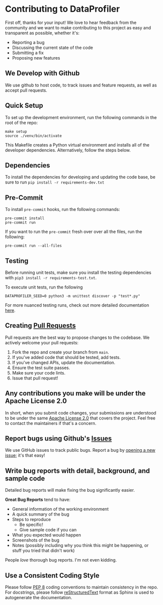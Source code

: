 # Contributing to DataProfiler
First off, thanks for your input! We love to hear feedback from the community and we want to make contributing to this project as easy and transparent as possible, whether it's:

- Reporting a bug
- Discussing the current state of the code
- Submitting a fix
- Proposing new features

## We Develop with Github
We use github to host code, to track issues and feature requests, as well as accept pull requests.

## Quick Setup
To set up the development environment, run the following commands in the root of the repo:
```cli
make setup
source ./venv/bin/activate
```
This Makefile creates a Python virtual environment and installs all of the developer dependencies. Alternatively, follow the steps below.

## Dependencies
To install the dependencies for developing and updating the code base, be sure to run `pip install -r requirements-dev.txt`

## Pre-Commit
To install `pre-commit` hooks, run the following commands:

```cli
pre-commit install
pre-commit run
```

If you want to run the `pre-commit` fresh over over all the files, run the following:
```cli
pre-commit run --all-files
```

## Testing
Before running unit tests, make sure you install the testing dependencies with `pip3 install -r requirements-test.txt`.

To execute unit tests, run the following
```cli
DATAPROFILER_SEED=0 python3 -m unittest discover -p "test*.py"
```

For more nuanced testing runs, check out more detailed documentation [here](https://capitalone.github.io/DataProfiler/docs/0.8.1/html/install.html#testing).

## Creating [Pull Requests](https://github.com/capitalone/DataProfiler/pulls)
Pull requests are the best way to propose changes to the codebase. We actively welcome your pull requests:

1. Fork the repo and create your branch from `main`.
2. If you've added code that should be tested, add tests.
3. If you've changed APIs, update the documentation.
4. Ensure the test suite passes.
5. Make sure your code lints.
6. Issue that pull request!

## Any contributions you make will be under the Apache License 2.0
In short, when you submit code changes, your submissions are understood to be under the same [Apache License 2.0](https://www.apache.org/licenses/LICENSE-2.0) that covers the project. Feel free to contact the maintainers if that's a concern.

## Report bugs using Github's [Issues](https://github.com/capitalone/DataProfiler/issues)
We use GitHub issues to track public bugs. Report a bug by [opening a new issue](https://github.com/capitalone/DataProfiler/issues/new/choose); it's that easy!

## Write bug reports with detail, background, and sample code
Detailed bug reports will make fixing the bug significantly easier.

**Great Bug Reports** tend to have:
- General information of the working environment
- A quick summary of the bug
- Steps to reproduce
  - Be specific!
  - Give sample code if you can
- What you expected would happen
- Screenshots of the bug
- Notes (possibly including why you think this might be happening, or stuff you tried that didn't work)

People *love* thorough bug reports. I'm not even kidding.

## Use a Consistent Coding Style
Please follow [PEP 8](https://www.python.org/dev/peps/pep-0008/) coding conventions to maintain consistency in the repo. For
docstrings, please follow [reStructuredText](https://sphinx-rtd-tutorial.readthedocs.io/en/latest/docstrings.html) format as Sphinx is used to autogenerate
the documentation.
